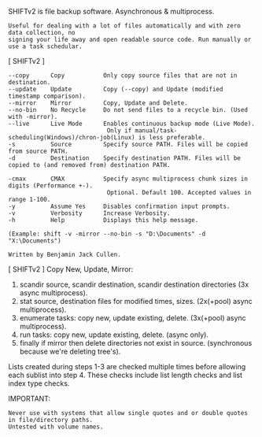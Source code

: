 SHIFTv2 is file backup software. Asynchronous & multiprocess.

    Useful for dealing with a lot of files automatically and with zero data collection, no
    signing your life away and open readable source code. Run manually or use a task schedular.


[ SHIFTv2 ]

    --copy      Copy           Only copy source files that are not in destination.
    --update    Update         Copy (--copy) and Update (modified timestamp comparison).
    --mirror    Mirror         Copy, Update and Delete.
    --no-bin    No Recycle     Do not send files to a recycle bin. (Used with -mirror).
    --live      Live Mode      Enables continuous backup mode (Live Mode).
                                Only if manual/task-scheduling(Windows)/chron-job(Linux) is less preferable.
    -s          Source         Specify source PATH. Files will be copied from source PATH.
    -d          Destination    Specify destination PATH. Files will be copied to (and removed from) destination PATH.

    -cmax       CMAX           Specify async multiprocess chunk sizes in digits (Performance +-).
                                Optional. Default 100. Accepted values in range 1-100.
    -y          Assume Yes     Disables confirmation input prompts.
    -v          Verbosity      Increase Verbosity.
    -h          Help           Displays this help message.

    (Example: shift -v -mirror --no-bin -s "D:\Documents" -d "X:\Documents")

    Written by Benjamin Jack Cullen.


[ SHIFTv2 ] Copy New, Update, Mirror:

   1. scandir source, scandir destination, scandir destination directories (3x async multiprocess).
   2. stat source, destination files for modified times, sizes. (2x(+pool) async multiprocess).
   3. enumerate tasks: copy new, update existing, delete. (3x(+pool) async multiprocess).
   4. run tasks: copy new, update existing, delete. (async only).
   5. finally if mirror then delete directories not exist in source. (synchronous because we're deleting tree's).

   Lists created during steps 1-3 are checked multiple times before allowing each sublist into step 4. These
   checks include list length checks and list index type checks.


IMPORTANT:

    Never use with systems that allow single quotes and or double quotes in file/directory paths.
    Untested with volume names.
